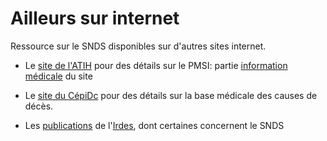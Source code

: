# Ailleurs sur internet
<!-- SPDX-License-Identifier: MPL-2.0 -->

Ressource sur le SNDS disponibles sur d'autres sites internet.

- Le [site de l'ATIH](https://www.atih.sante.fr) pour des détails sur le PMSI: partie [information médicale](https://www.atih.sante.fr/domaines-d-activites/information-medicale) du site

- Le [site du CépiDc](https://cepidc.inserm.fr/causes-medicales-de-deces/la-base-des-causes-medicales-de-deces)
pour des détails sur la base médicale des causes de décès.

- Les [publications](https://www.irdes.fr/recherche/publications.html) de l'[Irdes](../glossaire/Irdes.md), dont certaines concernent le SNDS




